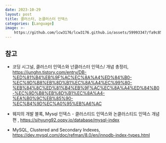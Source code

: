 ```yaml
---
date: 2023-10-29
layout: post
title: 클러스터, 논클러스터 인덱스
categories: [Language]
image: >-
    https://github.com/lcw3176/lcw3176.github.io/assets/59993347/fa9c8596-81dd-44fe-886c-c00bed5180a4
---
```


## 참고

- 코딩 시그널, 클러스터 인덱스와 넌클러스터 인덱스/ 개념 총정리, https://junghn.tistory.com/entry/DB-%ED%81%B4%EB%9F%AC%EC%8A%A4%ED%84%B0-%EC%9D%B8%EB%8D%B1%EC%8A%A4%EC%99%80-%EB%84%8C%ED%81%B4%EB%9F%AC%EC%8A%A4%ED%84%B0-%EC%9D%B8%EB%8D%B1%EC%8A%A4-%EA%B0%9C%EB%85%90-%EC%B4%9D%EC%A0%95%EB%A6%AC

- 웨지의 개발 블록, Mysql 인덱스 - 클러스티드 인덱스와 논클러스티드 인덱스 개념편 , https://sihyung92.oopy.io/database/mysql-index

- MySQL,  Clustered and Secondary Indexes, https://dev.mysql.com/doc/refman/8.0/en/innodb-index-types.html
